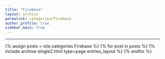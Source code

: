 ```yaml
---
title: "Firebase"
layout: archive
permalink: categories/firebase
author_profile: true
sidebar_main: true
---
```


<!-- 공백이 포함되어 있는 카테고리 이름의 경우 site.categories['a b c'] 이런식으로! -->

***

{% assign posts = site.categories.Firebase %}
{% for post in posts %} {% include archive-single2.html type=page.entries_layout %} {% endfor %}